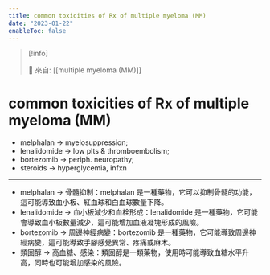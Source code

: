 ```yaml
---
title: common toxicities of Rx of multiple myeloma (MM)
date: "2023-01-22"
enableToc: false
---
```


> [!info]
>
> 🌱 來自: [[multiple myeloma (MM)]]

# common toxicities of Rx of multiple myeloma (MM)

* melphalan → myelosuppression;
* lenalidomide → low plts & thromboembolism;
* bortezomib → periph. neuropathy;
* steroids → hyperglycemia, infxn


---
* melphalan → 骨髓抑制：melphalan 是一種藥物，它可以抑制骨髓的功能，這可能導致血小板、紅血球和白血球數量下降。
* lenalidomide → 血小板減少和血栓形成：lenalidomide 是一種藥物，它可能會導致血小板數量減少，這可能增加血液凝塊形成的風險。
* bortezomib → 周邊神經病變：bortezomib 是一種藥物，它可能導致周邊神經病變，這可能導致手腳感覺異常、疼痛或麻木。
* 類固醇 → 高血糖、感染：類固醇是一類藥物，使用時可能導致血糖水平升高，同時也可能增加感染的風險。
